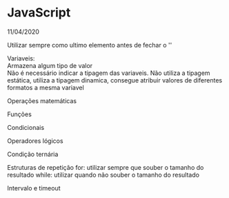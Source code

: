 # JavaScript

11/04/2020

Utilizar sempre como ultimo elemento antes de fechar o '<body>'

Variaveis: 
<br>Armazena algum tipo de valor
<br>Não é necessário indicar a tipagem das variaveis. Não utiliza a tipagem estática, utiliza a tipagem dinamica, consegue atribuir valores de diferentes formatos a mesma variavel

Operações matemáticas

Funções

Condicionais

Operadores lógicos

Condição ternária

Estruturas de repetição
for: utilizar sempre que souber o tamanho do resultado
while: utilizar quando não souber o tamanho do resultado

Intervalo e timeout



